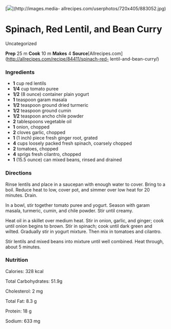 ﻿

[![](../Images/7d01fc68-4676-454b-8313-0bbac8578867.jpg)](http://images.media-
allrecipes.com/userphotos/720x405/883052.jpg)

#  Spinach, Red Lentil, and Bean Curry

Uncategorized

 **Prep** 25 m **Cook** 10 m **Makes** 4
**Source**[Allrecipes.com](http://allrecipes.com/recipe/84411/spinach-red-
lentil-and-bean-curry/)

###  Ingredients

  * **1** cup red lentils
  *  **1/4** cup tomato puree
  *  **1/2** (8 ounce) container plain yogurt
  *  **1** teaspoon garam masala
  *  **1/2** teaspoon ground dried turmeric
  *  **1/2** teaspoon ground cumin
  *  **1/2** teaspoon ancho chile powder
  *  **2** tablespoons vegetable oil
  *  **1** onion, chopped
  *  **2** cloves garlic, chopped
  *  **1** (1 inch) piece fresh ginger root, grated
  *  **4** cups loosely packed fresh spinach, coarsely chopped
  *  **2** tomatoes, chopped
  *  **4** sprigs fresh cilantro, chopped
  *  **1** (15.5 ounce) can mixed beans, rinsed and drained

###  Directions

Rinse lentils and place in a saucepan with enough water to cover. Bring to a
boil. Reduce heat to low, cover pot, and simmer over low heat for 20 minutes.
Drain.

In a bowl, stir together tomato puree and yogurt. Season with garam masala,
turmeric, cumin, and chile powder. Stir until creamy.

Heat oil in a skillet over medium heat. Stir in onion, garlic, and ginger;
cook until onion begins to brown. Stir in spinach; cook until dark green and
wilted. Gradually stir in yogurt mixture. Then mix in tomatoes and cilantro.

Stir lentils and mixed beans into mixture until well combined. Heat through,
about 5 minutes.

###  Nutrition

Calories: 328 kcal

Total Carbohydrates: 51.9g

Cholesterol: 2 mg

Total Fat: 8.3 g

Protein: 18 g

Sodium: 633 mg

